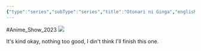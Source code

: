 ```yaml
---
{"type":"series","subType":"series","title":"Otonari ni Ginga","englishTitle":"A Galaxy Next Door","year":2023,"dataSource":"MALAPI","url":"https://myanimelist.net/anime/51705/Otonari_ni_Ginga","id":51705,"genres":["Comedy","Romance","Supernatural"],"studios":["Asahi Production"],"episodes":12,"duration":"24 min per ep","onlineRating":7.36,"actors":null,"image":"https://cdn.myanimelist.net/images/anime/1091/135041.jpg","released":true,"streamingServices":null,"airing":true,"airedFrom":"09/04/2023","airedTo":"01/01/1970","watched":false,"lastWatched":null,"personalRating":0,"tags":["mediaDB/tv/series"],"dg-publish":true,"dateWatched":"2023-08-30","rating":"⭐ 7","permalink":"/media-db/series/otonari-ni-ginga-2023/","dgPassFrontmatter":true,"noteIcon":"1","created":"2023-11-14T21:08:36.123+05:30","updated":"2023-12-14T22:42:48.920+05:30"}
---
```


#Anime_Show_2023 
<img src="https://cdn.myanimelist.net/images/anime/1091/135041.jpg">

It's kind okay, nothing too good, I din't think I'll finish this one.